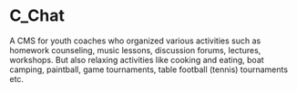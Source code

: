 # C_Chat
A CMS for youth coaches who organized various activities such as homework counseling, music lessons, discussion forums, lectures, workshops. But also relaxing activities like cooking and eating, boat camping, paintball, game tournaments, table football (tennis) tournaments etc.
